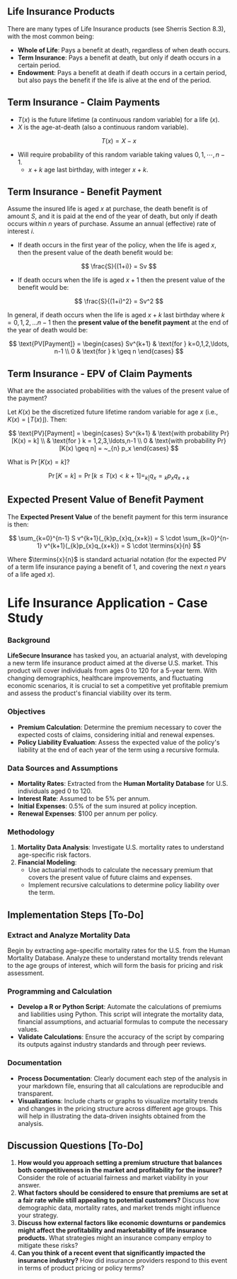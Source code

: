 ## Life Insurance Products

There are many types of Life Insurance products (see Sherris Section 8.3), with the most common being:

- **Whole of Life**: Pays a benefit at death, regardless of when death occurs.
- **Term Insurance**: Pays a benefit at death, but only if death occurs in a certain period.
- **Endowment**: Pays a benefit at death if death occurs in a certain period, but also pays the benefit if the life is alive at the end of the period.


## Term Insurance - Claim Payments

- $T(x)$ is the future lifetime (a continuous random variable) for a life $(x)$.
- $X$ is the age-at-death (also a continuous random variable).
  
$$
T(x) = X - x
$$
- Will require probability of this random variable taking values $0,1,\cdots,n-1$.
  - $x+k$ age last birthday, with integer $x+k$.

## Term Insurance - Benefit Payment

Assume the insured life is aged $x$ at purchase, the death benefit is of amount $S$, and it is paid at the end of the year of death, but only if death occurs within $n$ years of purchase.
Assume an annual (effective) rate of interest $i$.
- If death occurs in the first year of the policy, when the life is aged $x$, then the present value of the death benefit would be:

$$
\frac{S}{(1+i)} = Sv
$$
  
- If death occurs when the life is aged $x+1$ then the present value of the benefit would be:
  
$$
\frac{S}{(1+i)^2} = Sv^2
$$

In general, if death occurs when the life is aged $x+k$ last birthday where $k=0,1,2,\ldots n-1$ then the **present value of the benefit payment** at the end of the year of death would be:

$$
\text{PV[Payment]} = 
\begin{cases}
Sv^{k+1} & \text{for } k=0,1,2,\ldots, n-1 \\
0 & \text{for } k \geq n
\end{cases}
$$

## Term Insurance - EPV of Claim Payments

What are the associated probabilities with the values of the present value of the payment?

Let $K(x)$ be the discretized future lifetime random variable for age $x$ (i.e., $K(x) = \lfloor T(x) \rfloor$). Then:

$$
\text{PV}[Payment] = 
\begin{cases}
Sv^{k+1} 	& \text{with probability Pr} [K(x) = k] \\
            & \text{for } k = 1,2,3,\ldots,n-1 \\
0 & \text{with probability Pr} [K(x) \geq n] = ~_{n} p_x
\end{cases}
$$

What is $\Pr[K(x) = k]$?

$$\Pr[K=k]  = \Pr[k \leq T(x) < k+1]  = _{k|}q_{x} = {}_{k}p_{x}q_{x+k}$$

## Expected Present Value of Benefit Payment

The **Expected Present Value** of the benefit payment for this term insurance is then:

$$
\sum_{k=0}^{n-1} S v^{k+1}(_{k}p_{x}q_{x+k}) = S \cdot \sum_{k=0}^{n-1} v^{k+1}(_{k}p_{x}q_{x+k}) = S \cdot \termins{x}{n}
$$

Where $\termins{x}{n}$ is standard actuarial notation (for the expected PV of a term life insurance paying a benefit of 1, and covering the next $n$ years of a life aged $x$).



# Life Insurance Application - Case Study

### Background

**LifeSecure Insurance** has tasked you, an actuarial analyst, with developing a new term life insurance product aimed at the diverse U.S. market. This product will cover individuals from ages 0 to 120 for a 5-year term. With changing demographics, healthcare improvements, and fluctuating economic scenarios, it is crucial to set a competitive yet profitable premium and assess the product's financial viability over its term.

### Objectives

- **Premium Calculation**: Determine the premium necessary to cover the expected costs of claims, considering initial and renewal expenses.
- **Policy Liability Evaluation**: Assess the expected value of the policy's liability at the end of each year of the term using a recursive formula.

### Data Sources and Assumptions

- **Mortality Rates**: Extracted from the **Human Mortality Database** for U.S. individuals aged 0 to 120.
- **Interest Rate**: Assumed to be 5% per annum.
- **Initial Expenses**: 0.5% of the sum insured at policy inception.
- **Renewal Expenses**: $100 per annum per policy.

### Methodology

1. **Mortality Data Analysis**: Investigate U.S. mortality rates to understand age-specific risk factors.
2. **Financial Modeling**:
   - Use actuarial methods to calculate the necessary premium that covers the present value of future claims and expenses.
   - Implement recursive calculations to determine policy liability over the term.

## Implementation Steps [To-Do]

### Extract and Analyze Mortality Data
Begin by extracting age-specific mortality rates for the U.S. from the Human Mortality Database. Analyze these to understand mortality trends relevant to the age groups of interest, which will form the basis for pricing and risk assessment.

### Programming and Calculation

- **Develop a R or Python Script**: Automate the calculations of premiums and liabilities using Python. This script will integrate the mortality data, financial assumptions, and actuarial formulas to compute the necessary values.
- **Validate Calculations**: Ensure the accuracy of the script by comparing its outputs against industry standards and through peer reviews.

### Documentation

- **Process Documentation**: Clearly document each step of the analysis in your markdown file, ensuring that all calculations are reproducible and transparent.
- **Visualizations**: Include charts or graphs to visualize mortality trends and changes in the pricing structure across different age groups. This will help in illustrating the data-driven insights obtained from the analysis.

## Discussion Questions [To-Do]

1. **How would you approach setting a premium structure that balances both competitiveness in the market and profitability for the insurer?** Consider the role of actuarial fairness and market viability in your answer.
2. **What factors should be considered to ensure that premiums are set at a fair rate while still appealing to potential customers?** Discuss how demographic data, mortality rates, and market trends might influence your strategy.
3. **Discuss how external factors like economic downturns or pandemics might affect the profitability and marketability of life insurance products.** What strategies might an insurance company employ to mitigate these risks?
4. **Can you think of a recent event that significantly impacted the insurance industry?** How did insurance providers respond to this event in terms of product pricing or policy terms?


